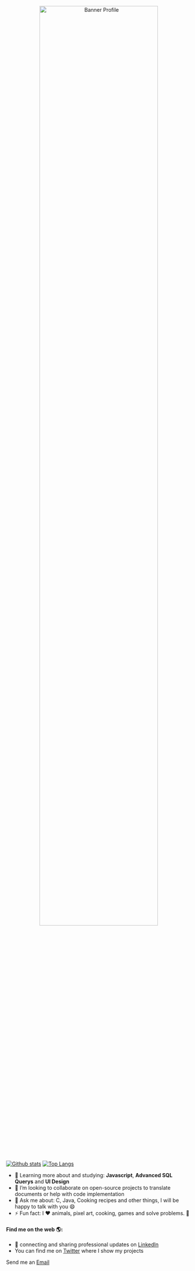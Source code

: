 

<p align="center">
<img src="https://github.com/littlebru/littlebru/blob/master/Banner-Profile.png" alt="Banner Profile" width="80%">
</p>

[![Github stats](https://github-readme-stats.vercel.app/api?username=littlebru&show_icons=true&icon_color=edbf05&title_color=ff976b&text_color=2C2C2E&hide_border=true)](https://github.com/littlebru)
[![Top Langs](https://github-readme-stats.vercel.app/api/top-langs/?username=littlebru&hide=jupyter%20notebook,html&layout=compact)](https://github.com/littlebru)




<ul>
 <li>🌱 Learning more about and studying: <strong>Javascript</strong>, <strong>Advanced SQL Querys</strong> and <strong>UI Design</strong></li>
 <li>👯 I’m looking to collaborate on open-source projects to translate documents or help with code implementation</li>
 <li>💬 Ask me about:  C, Java, Cooking recipes and other things, I will be happy to talk with you 😄</li>
 <li>⚡ Fun fact: I ❤ animals, pixel art, cooking, games and solve problems. 🤭</li>
</ul>

<h4>Find me on the web 🌎:</h4>

<ul>
 <li>💼 connecting and sharing professional updates on <a href="https://www.linkedin.com/in/bru-gomes">LinkedIn</a> </li>
 <li>You can find me on <a href="https://twitter.com/__littlebru?s=09">Twitter</a> where I show my projects</li>
</ul>

<p>Send me an  <a href="mailto:brunaclegomes@outlook.com">Email</a></p>

<!--
Here are some ideas to get you started:
 - 🔭 I’m currently working on ...
<p align="center">
  <a
    href="https://littlebru.github.io"
    alt="Bruna Gomes"
    target="blank"
  >
    <img src="https://img.shields.io/badge/-website-5a5e60?style=flat&logo=profile&logoColor=white" />
  </a>
  <a
    href="mailto:brunaclegomes@outlook.com" 
    alt="Outlook"
    target="blank"
  >
    <img src="https://img.shields.io/badge/-Outlook-ff9b7c?style=flat&logo=microsoft-outlook&logoColor=white" />
  </a>
  <a
    href="https://www.linkedin.com/in/bruna-gomes-a8739014b?trk=people-guest_people_search-card" 
    alt="LinkedIn"
    target="blank"
  >
    <img src="https://img.shields.io/badge/-LinkedIn-ff9b7c?style=flat&logo=Linkedin&logoColor=white" />
  </a>
  <a
    href="https://github.com/littlebru/"
    alt="GitHub"
    target="blank"
  >
    <img src="https://img.shields.io/badge/-GitHub-ff9b7c?style=flat&logo=Github&logoColor=white" />
  </a>
<a
    href="https://twitter.com/__littlebru?s=09"
    alt="Twitter"
    target="blank"
  >
    <img src="https://img.shields.io/badge/-Twitter-ff9b7c?style=flat&logo=Twitter&logoColor=white" />
  </a>
</p>
-->
